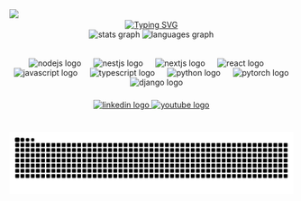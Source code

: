 

<img src="https://github.com/user-attachments/assets/e2b2668a-de4f-45b0-aed8-aab2887c9faf"/>

<br>

<div align="center">
  <a href="https://git.io/typing-svg"><img src="https://readme-typing-svg.herokuapp.com?font=Kalam&size=60&pause=1000&color=FFFFFF&center=true&vCenter=true&width=632&height=120&lines=Developing+the+future!;FullStack" alt="Typing SVG" /></a>
</div>

<div align="center">
  <img src="https://github-readme-stats.vercel.app/api?username=kw-42&hide_title=false&hide_rank=false&show_icons=true&include_all_commits=true&count_private=true&disable_animations=false&theme=dark&locale=en&hide_border=true" height="200" alt="stats graph"  >
  <img src="https://github-readme-stats.vercel.app/api/top-langs?username=kw-42&locale=en&hide_title=false&layout=compact&card_width=320&langs_count=5&theme=dark&hide_border=true" height="200" alt="languages graph"  />
</div>

<br>
<br>

<div align="center">
  <img src="https://cdn.jsdelivr.net/gh/devicons/devicon/icons/nodejs/nodejs-original.svg" height="38" alt="nodejs logo"  />
  <img width="14" />
  <img src="https://cdn.jsdelivr.net/gh/devicons/devicon/icons/nestjs/nestjs-original.svg" height="38" alt="nestjs logo"  />
  <img width="14" />
  <img src="https://cdn.jsdelivr.net/gh/devicons/devicon/icons/nextjs/nextjs-original.svg" height="38" alt="nextjs logo"  />
  <img width="14" />
  <img src="https://cdn.jsdelivr.net/gh/devicons/devicon/icons/react/react-original.svg" height="38" alt="react logo"  />
  <img width="14" />
  <img src="https://cdn.jsdelivr.net/gh/devicons/devicon/icons/javascript/javascript-original.svg" height="38" alt="javascript logo"  />
  <img width="14" />
  <img src="https://cdn.jsdelivr.net/gh/devicons/devicon/icons/typescript/typescript-original.svg" height="38" alt="typescript logo"  />
  <img width="14" />
  <img src="https://cdn.jsdelivr.net/gh/devicons/devicon/icons/python/python-original.svg" height="38" alt="python logo"  />
  <img width="14" />
  <img src="https://cdn.jsdelivr.net/gh/devicons/devicon/icons/pytorch/pytorch-original.svg" height="38" alt="pytorch logo"  />
  <img width="14" />
  <img src="https://cdn.jsdelivr.net/gh/devicons/devicon/icons/django/django-plain.svg" height="38" alt="django logo"  />
</div>

###

<div align="center">
  <a href="https://www.linkedin.com/in/kevin-ewerling-ba3484301/" target="_blank">
    <img src="https://raw.githubusercontent.com/maurodesouza/profile-readme-generator/master/src/assets/icons/social/linkedin/default.svg" width="50" height="38" alt="linkedin logo"  />
  </a>
  <a href="https://www.youtube.com/@kw_42" target="_blank">
    <img src="https://raw.githubusercontent.com/maurodesouza/profile-readme-generator/master/src/assets/icons/social/youtube/default.svg" width="50" height="38" alt="youtube logo"  />
  </a>
</div>

###

<br clear="both">

<img src="https://raw.githubusercontent.com/kw-42/kw-42/output/snake.svg" alt="Snake animation" />

###
